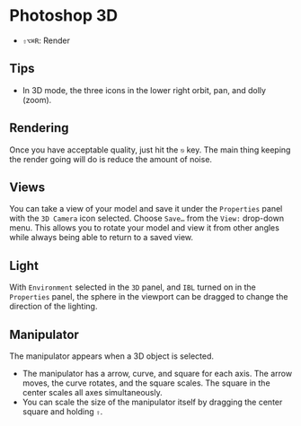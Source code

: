 # Photoshop 3D

- `⇧⌥⌘R`: Render

## Tips

- In 3D mode, the three icons in the lower right orbit, pan, and dolly (zoom).

## Rendering

Once you have acceptable quality, just hit the `⎋` key. The main thing keeping the render going will do is reduce the amount of noise.

## Views

You can take a view of your model and save it under the `Properties` panel with the `3D Camera` icon selected. Choose `Save…` from the `View:` drop-down menu. This allows you to rotate your model and view it from other angles while always being able to return to a saved view.

## Light

With `Environment` selected in the `3D` panel, and `IBL` turned on in the `Properties` panel, the sphere in the viewport can be dragged to change the direction of the lighting.

## Manipulator

The manipulator appears when a 3D object is selected.

- The manipulator has a arrow, curve, and square for each axis. The arrow moves, the curve rotates, and the square scales. The square in the center scales all axes simultaneously.
- You can scale the size of the manipulator itself by dragging the center square and holding `⇧`.